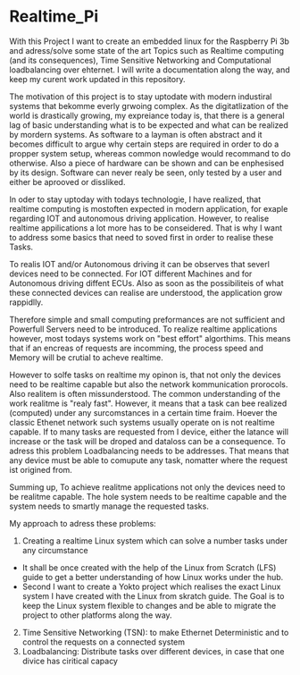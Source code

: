# Realtime_Pi

With this Project I want to create an embedded linux for the Raspberry Pi 3b and adress/solve some state of the art Topics such as Realtime computing (and its consequences), Time Sensitive Networking and Computational loadbalancing over ehternet.
I will write a documentation along the way, and keep my curent work updated in this repository.

The motivation of this project is to stay uptodate with modern industiral systems that bekomme everly grwoing complex.
As the digitatlization of the world is drastically growing, my expreiance today is, that there is a general lag of basic understanding what is to be expected and what can be realized by mordern systems. As software to a layman is often abstract and it becomes difficult to argue why certain steps are required in order to do a propper system setup, whereas common nowledge would recommand to do otherwise.
Also a piece of hardware can be shown and can be enphesised by its design. Software can never realy be seen, only tested by a user and either be aprooved or dissliked.

In oder to stay uptoday with todays technologie, I have realized, that realtime computing is mostoften expected in modern application, for exaple regarding IOT and autonomous driving application. However, to realise realtime appilications a lot more has to be conseidered.
That is why I want to address some basics that need to soved first in order to realise these Tasks.

To realis IOT and/or Autonomous driving it can be observes that severl devices need to be connected. For IOT different Machines and for Autonomous driving diffent ECUs. Also as soon as the possibiliteis of what these connected devices can realise are understood, the application grow rappidlly.

Therefore simple and small computing preformances are not sufficient and Powerfull Servers need to be introduced.
To realize realtime applications however, most todays systems work on "best effort" algorthims. This means that if an encreas of requests are incomming, the process speed and Memory will be crutial to acheve realtime.

However to solfe tasks on realtime my opinon is, that not only the devices need to be realtime capable but also the network kommunication prorocols. Also realitem is often missunderstood. The common understanding of the work realitme is "realy fast". However, it means that a task can bee realized (computed) under any surcomstances in a certain time fraim. Hoever the classic Ethenet network such systems usually operate on is not realtime capable. If to many tasks are requested from I device, either the latance will increase or the task will be droped and dataloss can be a consequence.
To adress this problem Loadbalancing needs to be addresses. That means that any device must be able to comupute any task, nomatter where the request ist origined from.

Summing up, To achieve realitme applications not only the devices need to be realitme capable. The hole system needs to be realtime capable and the system needs to smartly manage the requested tasks. 

My approach to adress these problems:
1. Creating a realtime Linux system which can solve a number tasks under any circumstance
* It shall be once created with the help of the Linux from Scratch (LFS) guide to get a better understanding of how Linux works under the hub.
* Second I want to create a Yokto project which realises the exact Linux system I have created with the Linux from skratch guide. The Goal is to keep the Linux system flexible to changes and be able to migrate the project to other platforms along the way.

2. Time Sensitive Networking (TSN): to make Ethernet Deterministic and to control the requests on a connected system
3. Loadbalancing: Distribute tasks over different devices, in case that one divice has ciritical capacy




